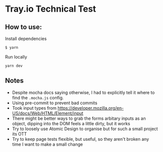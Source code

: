 Tray.io Technical Test
======================

How to use:
-----------

Install dependencies 
```sh 
$ yarn
```

Run locally
```
yarn dev
```

Notes
-----

- Despite mocha docs saying otherwise, I had to explicitly tell it where to find the `.mocha.js` config.
- Using pre-commit to prevent bad commits
- Took input types from https://developer.mozilla.org/en-US/docs/Web/HTML/Element/input
- There might be better ways to grab the forms arbitary inputs as an object, dipping into the DOM feels a little dirty,
  but it works
- Try to loosely use Atomic Design to organise but for such a small project its OTT
- Try to keep page tests flexible, but useful, so they aren't broken any time I want to make a small change 
